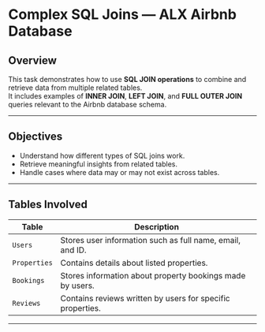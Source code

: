#  Complex SQL Joins — ALX Airbnb Database

##  Overview
This task demonstrates how to use **SQL JOIN operations** to combine and retrieve data from multiple related tables.  
It includes examples of **INNER JOIN**, **LEFT JOIN**, and **FULL OUTER JOIN** queries relevant to the Airbnb database schema.

---

##  Objectives
- Understand how different types of SQL joins work.
- Retrieve meaningful insights from related tables.
- Handle cases where data may or may not exist across tables.

---

##  Tables Involved
| Table | Description |
|--------|--------------|
| `Users` | Stores user information such as full name, email, and ID. |
| `Properties` | Contains details about listed properties. |
| `Bookings` | Stores information about property bookings made by users. |
| `Reviews` | Contains reviews written by users for specific properties. |

---

